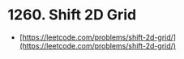 # 1260. Shift 2D Grid

- [https://leetcode.com/problems/shift-2d-grid/](https://leetcode.com/problems/shift-2d-grid/)
